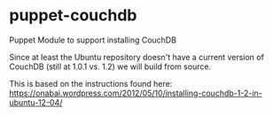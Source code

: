 puppet-couchdb
==============

Puppet Module to support installing CouchDB

Since at least the Ubuntu repository doesn't have a current version of CouchDB (still at 1.0.1 vs. 1.2) we will build from source.

This is based on the instructions found here:
https://onabai.wordpress.com/2012/05/10/installing-couchdb-1-2-in-ubuntu-12-04/
